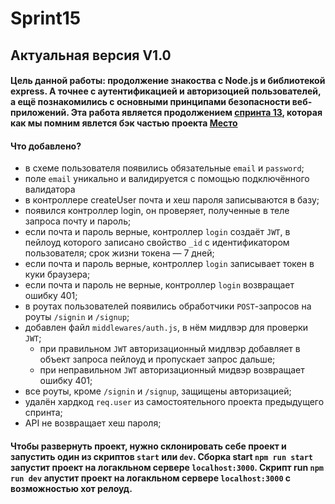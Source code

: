 # Sprint15
## Актуальная версия V1.0
#### Цель данной работы: продолжение знакоства с Node.js и библиотекой express. А точнее с аутентификацией и авторизоцией пользователей, а ещё познакомились с основными принципами безопасности веб-приложений. Эта работа является продолжением [спринта 13](https://github.com/muratbyazrov/Yandex_sprint13), которая как мы помним явлется бэк частью проекта [Место](https://github.com/muratbyazrov/Mesto_from_yandex_praktikum)
#### Что добавлено?
- в схеме пользователя появились обязательные `email` и `password`;
- поле `email` уникально и валидируется с помощью подключённого валидатора
- в контроллере createUser почта и хеш пароля записываются в базу;
- появился контроллер login, он проверяет, полученные в теле запроса почту и пароль;
- если почта и пароль верные, контроллер `login` создаёт `JWT`, в пейлоуд которого записано свойство `_id` с идентификатором пользователя; срок жизни токена — 7 дней;
- если почта и пароль верные, контроллер `login` записывает токен в куки браузера;
- если почта и пароль не верные, контроллер `login` возвращает ошибку 401;
- в роутах пользователей появились обработчики `POST`-запросов на роуты `/signin` и `/signup`;
- добавлен файл `middlewares/auth.js`, в нём мидлвэр для проверки `JWT`;
  - при правильном `JWT` авторизационный мидлвэр добавляет в объект запроса пейлоуд и пропускает запрос дальше;
  - при неправильном `JWT` авторизационный мидвэр возвращает ошибку 401;
- все роуты, кроме `/signin` и `/signup`, защищены авторизацией;
- удалён хардкод `req.user` из самостоятельного проекта предыдущего спринта;
- API не возвращает хеш пароля;

#### Чтобы развернуть проект, нужно склонировать себе проект и запустить один из скриптов `start` или `dev`. Сборка start `npm run start` запустит проект на логакльном сервере `localhost:3000`. Скрипт run `npm run dev` апустит проект на логакльном сервере `localhost:3000` с возможностью хот релоуд.
